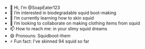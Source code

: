 - 👋 Hi, I’m @SoapEater123
- 👀 I’m interested in biodegradable squid boot-making
- 🌱 I’m currently learning how to skin squid
- 💞️ I’m looking to collaborate on making clothing items from squid
- 📫 How to reach me: in your slimy squid dreams
- 😄 Pronouns: Squidboot-them
- ⚡ Fun fact: I've skinned 94 squid so far

<!---
SoapEater123/SoapEater123 is a ✨ special ✨ repository because its `README.md` (this file) appears on your GitHub profile.
You can click the Preview link to take a look at your changes.
--->
